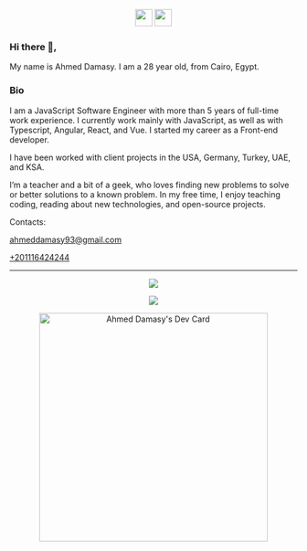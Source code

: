 <p align='center'>
  <a href="https://www.linkedin.com/in/ahmed-hussein-damasy/"><img height="30" src="https://github.com/WaylonWalker/WaylonWalker/blob/main/icon/linkedin.png?raw=true"></a>
  <a href="/Ahmed-Damasy Full-stack Engineer 2022.pdf"><img height="30" src="https://github.com/WaylonWalker/WaylonWalker/blob/main/icon/document.png?raw=true"></a>
</p>

### Hi there 👋,

My name is Ahmed Damasy. I am a 28 year old, from Cairo, Egypt.

### Bio
I am a JavaScript Software Engineer with more than 5 years of full-time work experience. I currently work mainly with JavaScript, as well as with Typescript, Angular, React, and Vue. I started my career as a Front-end developer.

I have been worked with client projects in the USA, Germany, Turkey, UAE, and KSA.

I’m a teacher and a bit of a geek, who loves finding new problems to solve or better solutions to a known problem. In my free time, I enjoy teaching coding, reading about new technologies, and open-source projects.

Contacts:

<a href="mailto:ahmeddamasy93@gmail.com">ahmeddamasy93@gmail.com</a>

<a href="tel:00201116424244">+201116424244</a>


<hr>
<p align="center">
  <img src="https://github-readme-stats.vercel.app/api?username=damasy&show_icons=true&theme=radical">
</p>
<p align="center">
  <img src="https://github-readme-stats.vercel.app/api/top-langs/?username=damasy&show_icons=true&title_color=ffffff&icon_color=2A75CF&text_color=daf7dc&bg_color=191919">
</p>
<p align="center">
  <a href="https://app.daily.dev/ahmeddamasy"><img src="https://api.daily.dev/devcards/2d30f608774b4d7c95bbb2a13bb39b84.png?r=hb4" width="400" alt="Ahmed Damasy's Dev Card"></a>
</p>

<!--
**damasy/damasy** is a ✨ _special_ ✨ repository because its `README.md` (this file) appears on your GitHub profile.

Here are some ideas to get you started:

- 🔭 I’m currently working on ...
- 🌱 I’m currently learning ...
- 👯 I’m looking to collaborate on ...
- 🤔 I’m looking for help with ...
- 💬 Ask me about ...
- 📫 How to reach me: ...
- 😄 Pronouns: ...
- ⚡ Fun fact: ...
-->
